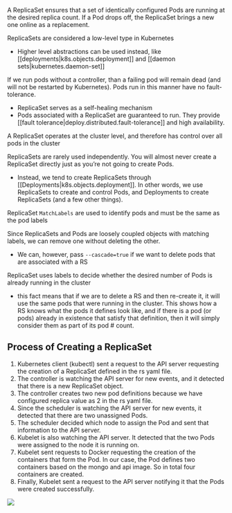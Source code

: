 A ReplicaSet ensures that a set of identically configured Pods are running at the desired replica count. If a Pod drops off, the ReplicaSet brings a new one online as a replacement.

ReplicaSets are considered a low-level type in Kubernetes

- Higher level abstractions can be used instead, like [[deployments|k8s.objects.deployment]] and [[daemon sets|kubernetes.daemon-set]]

If we run pods without a controller, than a failing pod will remain dead (and will not be restarted by Kubernetes). Pods run in this manner have no fault-tolerance.

- ReplicaSet serves as a self-healing mechanism
- Pods associated with a ReplicaSet are guaranteed to run. They provide [[fault tolerance|deploy.distributed.fault-tolerance]] and high availability.

A ReplicaSet operates at the cluster level, and therefore has control over all pods in the cluster

ReplicaSets are rarely used independently. You will almost never create a ReplicaSet directly just as you’re not going to create Pods.

- Instead, we tend to create ReplicaSets through [[Deployments|k8s.objects.deployment]]. In other words, we use ReplicaSets to create and control Pods, and Deployments to create ReplicaSets (and a few other things).

ReplicaSet `MatchLabels` are used to identify pods and must be the same as the pod labels

Since ReplicaSets and Pods are loosely coupled objects with matching labels, we can remove one without deleting the other.

- We can, however, pass `--cascade=true` if we want to delete pods that are associated with a RS

ReplicaSet uses labels to decide whether the desired number of Pods is already running in the cluster

- this fact means that if we are to delete a RS and then re-create it, it will use the same pods that were running in the cluster. This shows how a RS knows what the pods it defines look like, and if there is a pod (or pods) already in existence that satisfy that definition, then it will simply consider them as part of its pod # count.

## Process of Creating a ReplicaSet

1. Kubernetes client (kubectl) sent a request to the API server requesting the creation of a ReplicaSet defined in the rs yaml file.
2. The controller is watching the API server for new events, and it detected that there is a new ReplicaSet object.
3. The controller creates two new pod definitions because we have configured replica value as 2 in the rs yaml file.
4. Since the scheduler is watching the API server for new events, it detected that there are two unassigned Pods.
5. The scheduler decided which node to assign the Pod and sent that information to the API server.
6. Kubelet is also watching the API server. It detected that the two Pods were assigned to the node it is running on.
7. Kubelet sent requests to Docker requesting the creation of the containers that form the Pod. In our case, the Pod defines two containers based on the mongo and api image. So in total four containers are created.
8. Finally, Kubelet sent a request to the API server notifying it that the Pods were created successfully.

![](/assets/images/2021-05-30-18-19-36.png)


